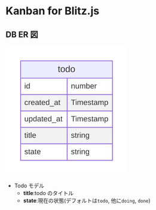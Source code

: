 # Kanban for Blitz.js

## DB ER 図

![er](public/kanban.svg)

- Todo モデル
  - **title**:todo のタイトル
  - **state**:現在の状態(デフォルトは`todo`, 他に`doing`, `done`)
